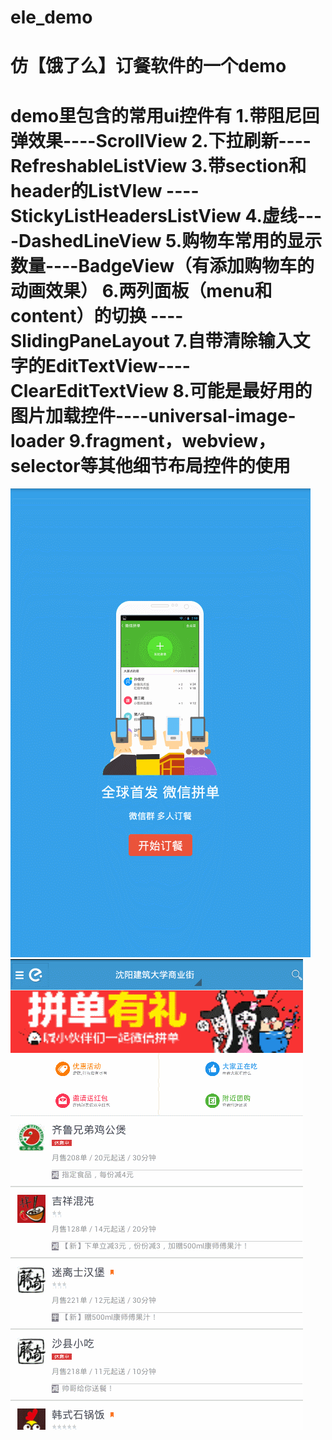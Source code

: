 ele_demo
========

仿【饿了么】订餐软件的一个demo
==========
 demo里包含的常用ui控件有
1.带阻尼回弹效果----ScrollView
2.下拉刷新----RefreshableListView
3.带section和header的ListVIew ----StickyListHeadersListView
4.虚线----DashedLineView
5.购物车常用的显示数量----BadgeView（有添加购物车的动画效果）
6.两列面板（menu和content）的切换 ----SlidingPaneLayout
7.自带清除输入文字的EditTextView----ClearEditTextView
8.可能是最好用的图片加载控件----universal-image-loader
9.fragment，webview，selector等其他细节布局控件的使用
==========
 ![image](https://github.com/guxun12/file_temp/blob/master/ele_demo/homeShow.gif)
 ![image](https://github.com/guxun12/file_temp/blob/master/ele_demo/restaurantShow.gif)

